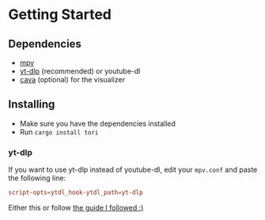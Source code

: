 # Getting Started

## Dependencies
- [mpv](https://mpv.io/)
- [yt-dlp](https://github.com/yt-dlp/yt-dlp) (recommended) or youtube-dl
- [cava](https://github.com/karlstav/cava) (optional) for the visualizer

## Installing
- Make sure you have the dependencies installed
- Run `cargo install tori`

### yt-dlp
If you want to use yt-dlp instead of youtube-dl, edit your `mpv.conf` and paste the following line:
```conf
script-opts=ytdl_hook-ytdl_path=yt-dlp
```

Either this or follow [the guide I followed :)](https://www.funkyspacemonkey.com/replace-youtube-dl-with-yt-dlp-how-to-make-mpv-work-with-yt-dlp)

